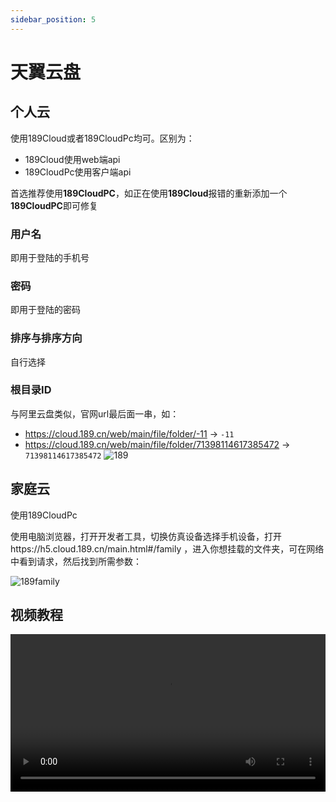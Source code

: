 ```yaml
---
sidebar_position: 5
---
```


# 天翼云盘
## 个人云
使用189Cloud或者189CloudPc均可。区别为：
- 189Cloud使用web端api
- 189CloudPc使用客户端api

首选推荐使用**189CloudPC**，如正在使用**189Cloud**报错的重新添加一个**189CloudPC**即可修复



### 用户名
即用于登陆的手机号



### 密码
即用于登陆的密码



### 排序与排序方向
自行选择



### 根目录ID
与阿里云盘类似，官网url最后面一串，如：
- https://cloud.189.cn/web/main/file/folder/-11 -> `-11`
- https://cloud.189.cn/web/main/file/folder/71398114617385472 -> `71398114617385472`
![189](https://store.heytapimage.com/cdo-portal/feedback/202111/24/1c9594811caad761c038a41c91364964.png)



## 家庭云

使用189CloudPc

使用电脑浏览器，打开开发者工具，切换仿真设备选择手机设备，打开https://h5.cloud.189.cn/main.html#/family ，进入你想挂载的文件夹，可在网络中看到请求，然后找到所需参数：

![189family](/img/driver/189/family.png)



## 视频教程

<video controls src="https://video-direct-link.vercel.app/bili.mp4?aid=895650492&bvid=BV16A4y197De&cid=576704921" width="100%" />

**https://www.bilibili.com/video/BV16A4y197De**